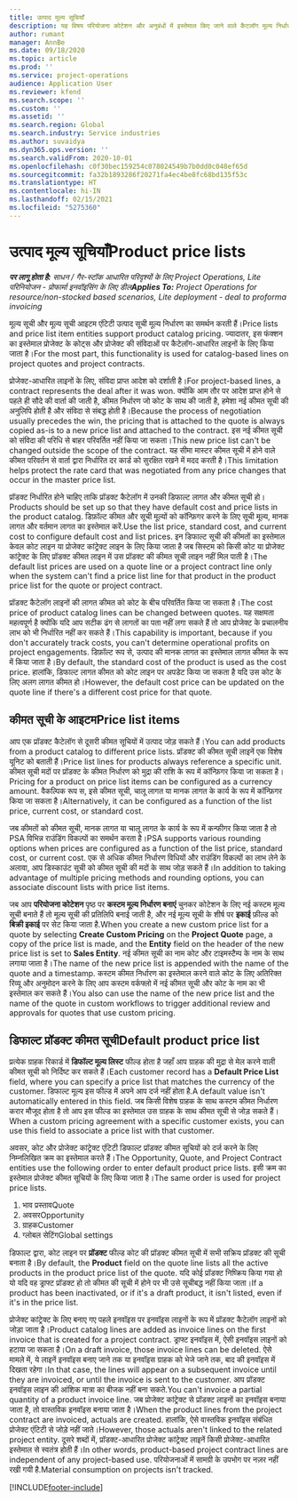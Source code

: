```yaml
---
title: उत्पाद मूल्य सूचियाँ
description: यह विषय परियोजना कोटेशन और अनुबंधों में इस्तेमाल किए जाने वाले कैटलॉग मूल्य निर्धारण में मूल्य सूचियों के बारे में जानकारी देता है.
author: rumant
manager: AnnBe
ms.date: 09/18/2020
ms.topic: article
ms.prod: ''
ms.service: project-operations
audience: Application User
ms.reviewer: kfend
ms.search.scope: ''
ms.custom: ''
ms.assetid: ''
ms.search.region: Global
ms.search.industry: Service industries
ms.author: suvaidya
ms.dyn365.ops.version: ''
ms.search.validFrom: 2020-10-01
ms.openlocfilehash: c0f30bec159254c078024549b7b0dd0c048ef65d
ms.sourcegitcommit: fa32b1893286f20271fa4ec4be8fc68bd135f53c
ms.translationtype: HT
ms.contentlocale: hi-IN
ms.lasthandoff: 02/15/2021
ms.locfileid: "5275360"
---
```

# <a name="product-price-lists"></a><span data-ttu-id="af4d2-103">उत्पाद मूल्य सूचियाँ</span><span class="sxs-lookup"><span data-stu-id="af4d2-103">Product price lists</span></span>

<span data-ttu-id="af4d2-104">_**पर लागू होता है:** साधन / गैर-स्टॉक आधारित परिदृश्यों के लिए Project Operations, Lite परिनियोजन - प्रोफार्मा इनवॉइसिंग के लिए डील_</span><span class="sxs-lookup"><span data-stu-id="af4d2-104">_**Applies To:** Project Operations for resource/non-stocked based scenarios, Lite deployment - deal to proforma invoicing_</span></span>

<span data-ttu-id="af4d2-105">मूल्य सूची और मूल्य सूची आइटम एंटिटी उत्पाद सूची मूल्य निर्धारण का समर्थन करती हैं।</span><span class="sxs-lookup"><span data-stu-id="af4d2-105">Price lists and price list item entities support product catalog pricing.</span></span> <span data-ttu-id="af4d2-106">ज्यादातर, इस फंक्शन का इस्तेमाल प्रोजेक्ट के कोट्स और प्रोजेक्ट की संविदाओं पर कैटेलॉग-आधारित लाइनों के लिए किया जाता है।</span><span class="sxs-lookup"><span data-stu-id="af4d2-106">For the most part, this functionality is used for catalog-based lines on project quotes and project contracts.</span></span>

<span data-ttu-id="af4d2-107">प्रोजेक्ट-आधारित लाइनों के लिए, संविदा प्राप्त आदेश को दर्शाती है।</span><span class="sxs-lookup"><span data-stu-id="af4d2-107">For project-based lines, a contract represents the deal after it was won.</span></span> <span data-ttu-id="af4d2-108">क्योंकि आम तौर पर आदेश प्राप्त होने से पहले ही सौदे की वार्ता की जाती है, कीमत निर्धारण जो कोट के साथ की जाती है, हमेशा नई कीमत सूची की अनुलिपि होती है और संविदा से संबद्ध होती है।</span><span class="sxs-lookup"><span data-stu-id="af4d2-108">Because the process of negotiation usually precedes the win, the pricing that is attached to the quote is always copied as-is to a new price list and attached to the contract.</span></span> <span data-ttu-id="af4d2-109">इस नई कीमत सूची को संविदा की परिधि से बाहर परिवर्तित नहीं किया जा सकता।</span><span class="sxs-lookup"><span data-stu-id="af4d2-109">This new price list can't be changed outside the scope of the contract.</span></span> <span data-ttu-id="af4d2-110">यह सीमा मास्टर कीमत सूची में होने वाले कीमत परिवर्तन से वार्ता द्वारा निर्धारित दर कार्ड को सुरक्षित रखने में मदद करती है।</span><span class="sxs-lookup"><span data-stu-id="af4d2-110">This limitation helps protect the rate card that was negotiated from any price changes that occur in the master price list.</span></span>

<span data-ttu-id="af4d2-111">प्रॉडक्ट निर्धारित होने चाहिए ताकि प्रॉडक्ट कैटेलॉग में उनकी डिफाल्ट लागत और कीमत सूची हो।</span><span class="sxs-lookup"><span data-stu-id="af4d2-111">Products should be set up so that they have default cost and price lists in the product catalog.</span></span> <span data-ttu-id="af4d2-112">डिफ़ॉल्ट कीमत और सूची मूल्यों को कॉन्फ़िगर करने के लिए सूची मूल्य, मानक लागत और वर्तमान लागत का इस्तेमाल करें.</span><span class="sxs-lookup"><span data-stu-id="af4d2-112">Use the list price, standard cost, and current cost to configure default cost and list prices.</span></span> <span data-ttu-id="af4d2-113">इन डिफाल्ट सूची की कीमतों का इस्तेमाल केवल कोट लाइन या प्रोजेक्ट कांट्रेक्ट लाइन के लिए किया जाता है जब सिस्टम को किसी कोट या प्रोजेक्ट कांट्रेक्ट के लिए प्रॉडक्ट कीमत लाइन में उस प्रॉडक्ट की कीमत सूची लाइन नहीं मिल पाती है।</span><span class="sxs-lookup"><span data-stu-id="af4d2-113">The default list prices are used on a quote line or a project contract line only when the system can't find a price list line for that product in the product price list for the quote or project contract.</span></span>

<span data-ttu-id="af4d2-114">प्रॉडक्ट कैटेलॉग लाइनों की लागत कीमत को कोट के बीच परिवर्तित किया जा सकता है।</span><span class="sxs-lookup"><span data-stu-id="af4d2-114">The cost price of product catalog lines can be changed between quotes.</span></span> <span data-ttu-id="af4d2-115">यह सक्षमता महत्वपूर्ण है क्योंकि यदि आप सटीक ढंग से लागतों का पता नहीं लगा सकते हैं तो आप प्रोजेक्ट के प्रचालनीय लाभ को भी निर्धारित नहीं कर सकते हैं।</span><span class="sxs-lookup"><span data-stu-id="af4d2-115">This capability is important, because if you don't accurately track costs, you can't determine operational profits on project engagements.</span></span> <span data-ttu-id="af4d2-116">डिफ़ॉल्ट रूप से, उत्पाद की मानक लागत का इस्तेमाल लागत कीमत के रूप में किया जाता है।</span><span class="sxs-lookup"><span data-stu-id="af4d2-116">By default, the standard cost of the product is used as the cost price.</span></span> <span data-ttu-id="af4d2-117">हालांकि, डिफाल्ट लागत कीमत को कोट लाइन पर अपडेट किया जा सकता है यदि उस कोट के लिए अलग लागत कीमत हो।</span><span class="sxs-lookup"><span data-stu-id="af4d2-117">However, the default cost price can be updated on the quote line if there's a different cost price for that quote.</span></span>

## <a name="price-list-items"></a><span data-ttu-id="af4d2-118">कीमत सूची के आइटम</span><span class="sxs-lookup"><span data-stu-id="af4d2-118">Price list items</span></span>

<span data-ttu-id="af4d2-119">आप एक प्रॉडक्ट कैटेलॉग से दूसरी कीमत सूचियों में उत्पाद जोड़ सकते हैं।</span><span class="sxs-lookup"><span data-stu-id="af4d2-119">You can add products from a product catalog to different price lists.</span></span> <span data-ttu-id="af4d2-120">प्रॉडक्ट की कीमत सूची लाइनें एक विशेष यूनिट को बताती हैं।</span><span class="sxs-lookup"><span data-stu-id="af4d2-120">Price list lines for products always reference a specific unit.</span></span> <span data-ttu-id="af4d2-121">कीमत सूची मदों पर प्रॉडक्ट के कीमत निर्धारण को मुद्रा की राशि के रूप में कॉन्फ़िगर किया जा सकता है।</span><span class="sxs-lookup"><span data-stu-id="af4d2-121">Pricing for a product on price list items can be configured as a currency amount.</span></span> <span data-ttu-id="af4d2-122">वैकल्पिक रूप स, इसे कीमत सूची, चालू लागत या मानक लागत के कार्य के रूप में कॉन्फ़िगर किया जा सकता है।</span><span class="sxs-lookup"><span data-stu-id="af4d2-122">Alternatively, it can be configured as a function of the list price, current cost, or standard cost.</span></span>

<span data-ttu-id="af4d2-123">जब कीमतों को कीमत सूची, मानक लागत या चालू लागत के कार्य के रूप में कन्फीगर किया जाता है तो PSA विभिन्न राउंडिंग विकल्पों का समर्थन करता है।</span><span class="sxs-lookup"><span data-stu-id="af4d2-123">PSA supports various rounding options when prices are configured as a function of the list price, standard cost, or current cost.</span></span> <span data-ttu-id="af4d2-124">एक से अधिक कीमत निर्धारण विधियों और राउंडिंग विकल्पों का लाभ लेने के अलावा, आप डिस्काउंट सूची को कीमत सूची की मदों के साथ जोड़ सकते हैं।</span><span class="sxs-lookup"><span data-stu-id="af4d2-124">In addition to taking advantage of multiple pricing methods and rounding options, you can associate discount lists with price list items.</span></span> 

<span data-ttu-id="af4d2-125">जब आप **परियोजना कोटेशन** पृष्ठ पर **कस्टम मूल्य निर्धारण बनाएं** चुनकर कोटेशन के लिए नई कस्टम मूल्य सूची बनाते हैं तो मूल्य सूची की प्रतिलिपि बनाई जाती है, और नई मूल्य सूची के शीर्ष पर **इकाई** फ़ील्ड को **बिक्री इकाई** पर सेट किया जाता है.</span><span class="sxs-lookup"><span data-stu-id="af4d2-125">When you create a new custom price list for a quote by selecting **Create Custom Pricing** on the **Project Quote** page, a copy of the price list is made, and the **Entity** field on the header of the new price list is set to **Sales Entity**.</span></span> <span data-ttu-id="af4d2-126">नई कीमत सूची का नाम कोट और टाइमस्टैम्प के नाम के साथ लगाया जाता है।</span><span class="sxs-lookup"><span data-stu-id="af4d2-126">The name of the new price list is appended with the name of the quote and a timestamp.</span></span> <span data-ttu-id="af4d2-127">कस्टम कीमत निर्धारण का इस्तेमाल करने वाले कोट के लिए अतिरिक्त रिव्यू और अनुमोदन करने के लिए आप कस्टम वर्कफ्लो में नई कीमत सूची और कोट के नाम का भी इस्तेमाल कर सकते हैं।</span><span class="sxs-lookup"><span data-stu-id="af4d2-127">You also can use the name of the new price list and the name of the quote in custom workflows to trigger additional review and approvals for quotes that use custom pricing.</span></span>

 
## <a name="default-product-price-list"></a><span data-ttu-id="af4d2-128">डिफाल्ट प्रॉडक्ट कीमत सूची</span><span class="sxs-lookup"><span data-stu-id="af4d2-128">Default product price list</span></span>
<span data-ttu-id="af4d2-129">प्रत्येक ग्राहक रिकार्ड में **डिफॉल्ट मूल्य लिस्ट** फील्ड होता है जहाँ आप ग्राहक की मुद्रा से मेल करने वाली कीमत सूची को निर्दिष्ट कर सकते हैं।</span><span class="sxs-lookup"><span data-stu-id="af4d2-129">Each customer record has a **Default Price List** field, where you can specify a price list that matches the currency of the customer.</span></span> <span data-ttu-id="af4d2-130">डिफाल्ट मूल्य इस फील्ड में अपने आप दर्ज नहीं होता है.</span><span class="sxs-lookup"><span data-stu-id="af4d2-130">A default value isn't automatically entered in this field.</span></span> <span data-ttu-id="af4d2-131">जब किसी विशेष ग्राहक के साथ कस्टम कीमत निर्धारण करार मौजूद होता है तो आप इस फील्ड का इस्तेमाल उस ग्राहक के साथ कीमत सूची से जोड़ सकते हैं।</span><span class="sxs-lookup"><span data-stu-id="af4d2-131">When a custom pricing agreement with a specific customer exists, you can use this field to associate a price list with that customer.</span></span>

<span data-ttu-id="af4d2-132">अवसर, कोट और प्रोजेक्ट कांट्रेक्ट एंटिटी डिफाल्ट प्रॉडक्ट कीमत सूचियों को दर्ज करने के लिए निम्नलिखित क्रम का इस्तेमाल करते हैं।</span><span class="sxs-lookup"><span data-stu-id="af4d2-132">The Opportunity, Quote, and Project Contract entities use the following order to enter default product price lists.</span></span> <span data-ttu-id="af4d2-133">इसी क्रम का इस्तेमाल प्रोजेक्ट कीमत सूचियों के लिए किया जाता है।</span><span class="sxs-lookup"><span data-stu-id="af4d2-133">The same order is used for project price lists.</span></span>

1.  <span data-ttu-id="af4d2-134">भाव प्रस्ताव</span><span class="sxs-lookup"><span data-stu-id="af4d2-134">Quote</span></span>
2.  <span data-ttu-id="af4d2-135">अवसर</span><span class="sxs-lookup"><span data-stu-id="af4d2-135">Opportunity</span></span>
3.  <span data-ttu-id="af4d2-136">ग्राहक</span><span class="sxs-lookup"><span data-stu-id="af4d2-136">Customer</span></span>
4.  <span data-ttu-id="af4d2-137">ग्लोबल सेटिंग</span><span class="sxs-lookup"><span data-stu-id="af4d2-137">Global settings</span></span> 

<span data-ttu-id="af4d2-138">डिफाल्ट द्वारा, कोट लाइन पर **प्रॉडक्ट** फील्ड कोट की प्रॉडक्ट कीमत सूची में सभी सक्रिय प्रॉडक्ट की सूची बनाता है।</span><span class="sxs-lookup"><span data-stu-id="af4d2-138">By default, the **Product** field on the quote line lists all the active products in the product price list of the quote.</span></span> <span data-ttu-id="af4d2-139">यदि कोई प्रॉडक्ट निष्क्रिय किया गया हो यो यदि वह ड्राफ्ट प्रॉडक्ट हो तो कीमत की सूची में होने पर भी उसे सूचीबद्ध नहीं किया जाता।</span><span class="sxs-lookup"><span data-stu-id="af4d2-139">If a product has been inactivated, or if it's a draft product, it isn't listed, even if it's in the price list.</span></span> 

<span data-ttu-id="af4d2-140">प्रोजेक्ट कांट्रेक्ट के लिए बनाए गए पहले इनवॉइस पर इनवॉइस लाइनों के रूप में प्रॉडक्ट कैटेलॉग लाइनों को जोड़ा जाता है।</span><span class="sxs-lookup"><span data-stu-id="af4d2-140">Product catalog lines are added as invoice lines on the first invoice that is created for a project contract.</span></span> <span data-ttu-id="af4d2-141">ड्राफ्ट इनवॉइस में, ऐसी इनवॉइस लाइनों को हटाया जा सकता है।</span><span class="sxs-lookup"><span data-stu-id="af4d2-141">On a draft invoice, those invoice lines can be deleted.</span></span> <span data-ttu-id="af4d2-142">ऐसे मामले में, ये लाइनें इनवॉइस बनाए जाने तक या इनवॉइस ग्राहक को भेजे जाने तक, बाद की इनवॉइस में दिखता रहेगा।</span><span class="sxs-lookup"><span data-stu-id="af4d2-142">In that case, the lines will appear on a subsequent invoice until they are invoiced, or until the invoice is sent to the customer.</span></span> <span data-ttu-id="af4d2-143">आप प्रॉडक्ट इनवॉइस लाइन की आंशिक मात्रा का बीजक नहीं बना सकते.</span><span class="sxs-lookup"><span data-stu-id="af4d2-143">You can't invoice a partial quantity of a product invoice line.</span></span> <span data-ttu-id="af4d2-144">जब प्रोजेक्ट कांट्रेक्ट से प्रॉडक्ट लाइनों का इनवॉइस बनाया जाता है, तो वास्तविक इनवॉइस बनाया जाता है।</span><span class="sxs-lookup"><span data-stu-id="af4d2-144">When the product lines from the project contract are invoiced, actuals are created.</span></span> <span data-ttu-id="af4d2-145">हालांकि, ऐसे वास्तविक इनवॉइस संबंधित प्रोजेक्ट एंटिटी से जोड़े नहीं जाते।</span><span class="sxs-lookup"><span data-stu-id="af4d2-145">However, those actuals aren't linked to the related project entity.</span></span> <span data-ttu-id="af4d2-146">दूसरे शब्दों में, प्रॉडक्ट-आधारित प्रोजेक्ट कांट्रेक्ट लाइनें किसी प्रोजेक्ट-आधारित इस्तेमाल से स्वतंत्र होती हैं।</span><span class="sxs-lookup"><span data-stu-id="af4d2-146">In other words, product-based project contract lines are independent of any project-based use.</span></span> <span data-ttu-id="af4d2-147">परियोजनाओं में सामग्री के उपभोग पर नज़र नहीं रखी गयी है.</span><span class="sxs-lookup"><span data-stu-id="af4d2-147">Material consumption on projects isn't tracked.</span></span>


[!INCLUDE[footer-include](../includes/footer-banner.md)]